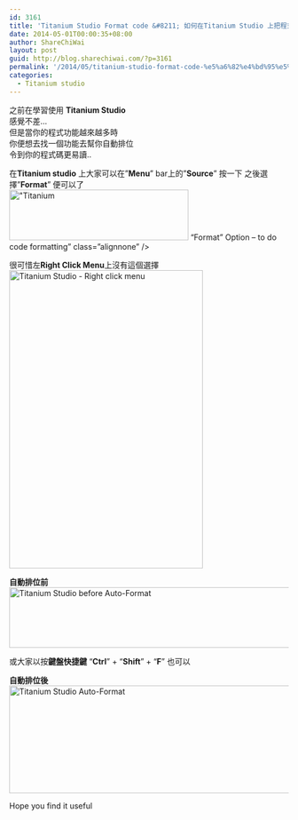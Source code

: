 ```yaml
---
id: 3161
title: 'Titanium Studio Format code &#8211; 如何在Titanium Studio 上把程式碼自動排位'
date: 2014-05-01T00:00:35+08:00
author: ShareChiWai
layout: post
guid: http://blog.sharechiwai.com/?p=3161
permalink: '/2014/05/titanium-studio-format-code-%e5%a6%82%e4%bd%95%e5%9c%a8titanium-studio-%e4%b8%8a%e6%8a%8a%e7%a8%8b%e5%bc%8f%e7%a2%bc%e8%87%aa%e5%8b%95%e6%8e%92%e4%bd%8d/'
categories:
  - Titanium studio
---
```

之前在學習使用 **Titanium Studio**  
感覺不差&#8230;  
但是當你的程式功能越來越多時  
你便想去找一個功能去幫你自動排位  
令到你的程式碼更易讀..

在**Titanium studio** 上大家可以在&#8221;**Menu**&#8221; bar上的&#8221;**Source**&#8221; 按一下 之後選擇&#8221;**Format**&#8221; 便可以了  
<img src="https://i0.wp.com/farm3.static.flickr.com/2913/14233678971_1307c24d88_z.jpg?resize=323%2C91" alt="&quot;Titanium" width="323" height="91" data-recalc-dims="1" /> &#8220;Format&#8221; Option &#8211; to do code formatting&#8221; class=&#8221;alignnone&#8221; />

很可惜左**Right Click Menu**上沒有這個選擇  
<img class="alignnone" src="https://i2.wp.com/farm6.static.flickr.com/5119/14050387827_4f6014dcf9_z.jpg?resize=349%2C537" alt="Titanium Studio - Right click menu" width="349" height="537" data-recalc-dims="1" /> 

**自動排位前**  
<img class="alignnone" src="https://i1.wp.com/farm3.static.flickr.com/2906/14255517983_5275ec7c92_z.jpg?resize=625%2C109" alt="Titanium Studio before Auto-Format" width="625" height="109" data-recalc-dims="1" /> 

或大家以按**鍵盤快捷鍵** &#8220;**Ctrl**&#8221; + &#8220;**Shift**&#8221; + &#8220;**F**&#8221; 也可以

**自動排位後**  
<img class="alignnone" src="https://i0.wp.com/farm3.static.flickr.com/2904/14048689739_4ee6b032f1_z.jpg?resize=625%2C194" alt="Titanium Studio Auto-Format" width="625" height="194" data-recalc-dims="1" /> 

Hope you find it useful